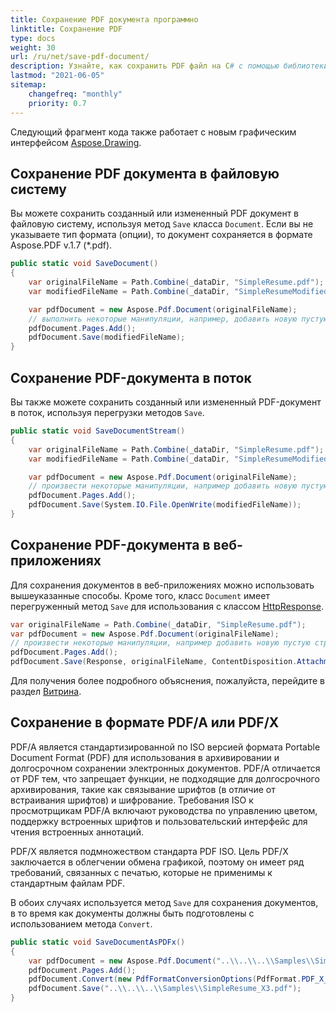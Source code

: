 ```yaml
---
title: Сохранение PDF документа программно
linktitle: Сохранение PDF
type: docs
weight: 30
url: /ru/net/save-pdf-document/
description: Узнайте, как сохранить PDF файл на C# с помощью библиотеки Aspose.PDF для .NET. Сохранение PDF документа в файловую систему, в поток и в веб-приложениях.
lastmod: "2021-06-05"
sitemap:
    changefreq: "monthly"
    priority: 0.7
---
```


Следующий фрагмент кода также работает с новым графическим интерфейсом [Aspose.Drawing](/pdf/ru/net/drawing/).

## Сохранение PDF документа в файловую систему

Вы можете сохранить созданный или измененный PDF документ в файловую систему, используя метод `Save` класса `Document`.
Если вы не указываете тип формата (опции), то документ сохраняется в формате Aspose.PDF v.1.7 (*.pdf).

```csharp
public static void SaveDocument()
{
    var originalFileName = Path.Combine(_dataDir, "SimpleResume.pdf");
    var modifiedFileName = Path.Combine(_dataDir, "SimpleResumeModified.pdf");

    var pdfDocument = new Aspose.Pdf.Document(originalFileName);
    // выполнить некоторые манипуляции, например, добавить новую пустую страницу
    pdfDocument.Pages.Add();
    pdfDocument.Save(modifiedFileName);
}
```
## Сохранение PDF-документа в поток

Вы также можете сохранить созданный или измененный PDF-документ в поток, используя перегрузки методов `Save`.

```csharp
public static void SaveDocumentStream()
{
    var originalFileName = Path.Combine(_dataDir, "SimpleResume.pdf");
    var modifiedFileName = Path.Combine(_dataDir, "SimpleResumeModified.pdf");

    var pdfDocument = new Aspose.Pdf.Document(originalFileName);
    // произвести некоторые манипуляции, например добавить новую пустую страницу
    pdfDocument.Pages.Add();
    pdfDocument.Save(System.IO.File.OpenWrite(modifiedFileName));
}
```

## Сохранение PDF-документа в веб-приложениях

Для сохранения документов в веб-приложениях можно использовать вышеуказанные способы. Кроме того, класс `Document` имеет перегруженный метод `Save` для использования с классом [HttpResponse](https://docs.microsoft.com/en-us/dotnet/api/system.web.httpresponse?view=netframework-4.8).

```csharp
var originalFileName = Path.Combine(_dataDir, "SimpleResume.pdf");
var pdfDocument = new Aspose.Pdf.Document(originalFileName);
// произвести некоторые манипуляции, например добавить новую пустую страницу
pdfDocument.Pages.Add();
pdfDocument.Save(Response, originalFileName, ContentDisposition.Attachment, new PdfSaveOptions());
```
Для получения более подробного объяснения, пожалуйста, перейдите в раздел [Витрина](/pdf/ru/net/showcases/).

## Сохранение в формате PDF/A или PDF/X

PDF/A является стандартизированной по ISO версией формата Portable Document Format (PDF) для использования в архивировании и долгосрочном сохранении электронных документов.
PDF/A отличается от PDF тем, что запрещает функции, не подходящие для долгосрочного архивирования, такие как связывание шрифтов (в отличие от встраивания шрифтов) и шифрование. Требования ISO к просмотрщикам PDF/A включают руководства по управлению цветом, поддержку встроенных шрифтов и пользовательский интерфейс для чтения встроенных аннотаций.

PDF/X является подмножеством стандарта PDF ISO. Цель PDF/X заключается в облегчении обмена графикой, поэтому он имеет ряд требований, связанных с печатью, которые не применимы к стандартным файлам PDF.

В обоих случаях используется метод `Save` для сохранения документов, в то время как документы должны быть подготовлены с использованием метода `Convert`.

```csharp
public static void SaveDocumentAsPDFx()
{
    var pdfDocument = new Aspose.Pdf.Document("..\\..\\..\\Samples\\SimpleResume.pdf");
    pdfDocument.Pages.Add();
    pdfDocument.Convert(new PdfFormatConversionOptions(PdfFormat.PDF_X_3));
    pdfDocument.Save("..\\..\\..\\Samples\\SimpleResume_X3.pdf");
}
```

